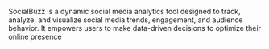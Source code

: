 SocialBuzz is a dynamic social media analytics tool designed to track, analyze, and visualize social media trends, engagement, and audience behavior. It empowers users to make data-driven decisions to optimize their online presence
